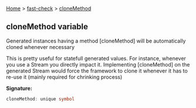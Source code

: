 [Home](/) &gt; [fast-check](../fast-check.md) &gt; [cloneMethod](cloneMethod.md)

## cloneMethod variable

Generated instances having a method \[cloneMethod\] will be automatically cloned whenever necessary

This is pretty useful for statefull generated values. For instance, whenever you use a Stream you directly impact it. Implementing \[cloneMethod\] on the generated Stream would force the framework to clone it whenever it has to re-use it (mainly required for chrinking process)

<b>Signature:</b>

```typescript
cloneMethod: unique symbol
```
